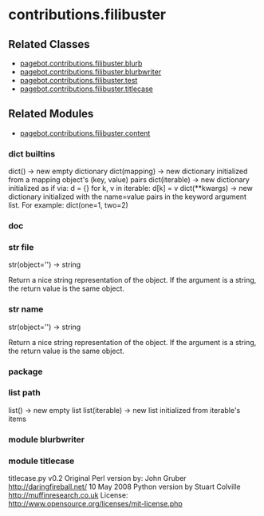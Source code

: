 # contributions.filibuster

## Related Classes

* [pagebot.contributions.filibuster.blurb](blurb)
* [pagebot.contributions.filibuster.blurbwriter](blurbwriter)
* [pagebot.contributions.filibuster.test](test)
* [pagebot.contributions.filibuster.titlecase](titlecase)

## Related Modules

* [pagebot.contributions.filibuster.content](content)
### dict __builtins__
dict() -> new empty dictionary
dict(mapping) -> new dictionary initialized from a mapping object's
(key, value) pairs
dict(iterable) -> new dictionary initialized as if via:
d = {}
for k, v in iterable:
d[k] = v
dict(**kwargs) -> new dictionary initialized with the name=value pairs
in the keyword argument list.  For example:  dict(one=1, two=2)
### __doc__
### str __file__
str(object='') -> string

Return a nice string representation of the object.
If the argument is a string, the return value is the same object.
### str __name__
str(object='') -> string

Return a nice string representation of the object.
If the argument is a string, the return value is the same object.
### __package__
### list __path__
list() -> new empty list
list(iterable) -> new list initialized from iterable's items
### module blurbwriter
### module titlecase
titlecase.py v0.2
Original Perl version by: John Gruber http://daringfireball.net/ 10 May 2008
Python version by Stuart Colville http://muffinresearch.co.uk
License: http://www.opensource.org/licenses/mit-license.php
